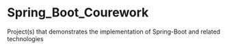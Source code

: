# Spring_Boot_Courework

Project(s) that demonstrates the implementation of Spring-Boot and related technologies

